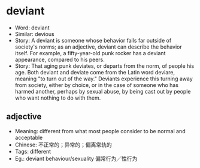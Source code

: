 # deviant

- Word: deviant
- Similar: devious
- Story: A deviant is someone whose behavior falls far outside of society's norms; as an adjective, deviant can describe the behavior itself. For example, a fifty-year-old punk rocker has a deviant appearance, compared to his peers.
- Story: That aging punk deviates, or departs from the norm, of people his age. Both deviant and deviate come from the Latin word deviare, meaning "to turn out of the way." Deviants experience this turning away from society, either by choice, or in the case of someone who has harmed another, perhaps by sexual abuse, by being cast out by people who want nothing to do with them.

## adjective

- Meaning: different from what most people consider to be normal and acceptable
- Chinese: 不正常的；异常的；偏离常轨的
- Tags: different
- Eg.: deviant behaviour/sexuality 偏常行为╱性行为

